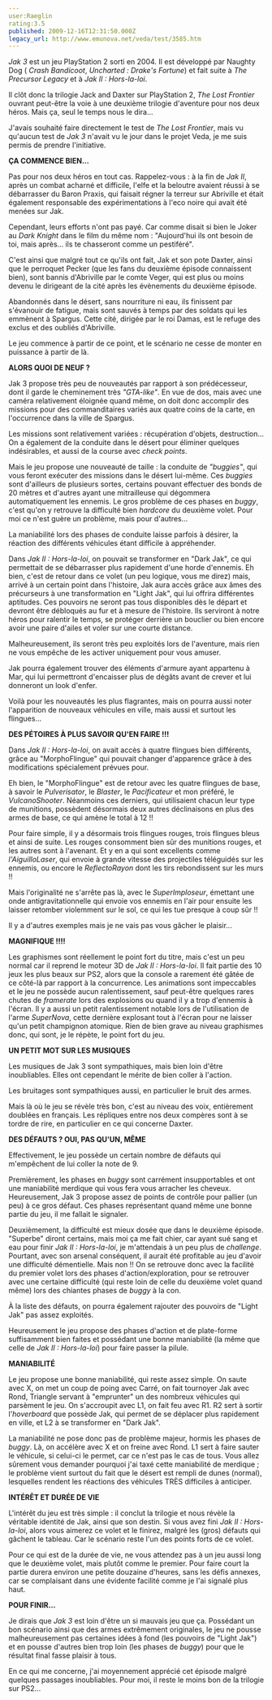 ```yaml
---
user:Raeglin
rating:3.5
published: 2009-12-16T12:31:50.000Z
legacy_url: http://www.emunova.net/veda/test/3585.htm
---
```

_Jak 3_ est un jeu PlayStation 2 sorti en 2004\. Il est développé par Naughty Dog ( _Crash Bandicoot_, _Uncharted : Drake's Fortune_) et fait suite à _The Precursor Legacy_ et à _Jak II : Hors-la-loi_.  

Il clôt donc la trilogie Jack and Daxter sur PlayStation 2, _The Lost Frontier_ ouvrant peut-être la voie à une deuxième trilogie d'aventure pour nos deux héros. Mais ça, seul le temps nous le dira...  

J'avais souhaité faire directement le test de _The Lost Frontier_, mais vu qu'aucun test de _Jak 3_ n'avait vu le jour dans le projet Veda, je me suis permis de prendre l'initiative.  

  

**ÇA COMMENCE BIEN...**  

  

Pas pour nos deux héros en tout cas. Rappelez-vous : à la fin de _Jak II_, après un combat acharné et difficile, l'elfe et la beloutre avaient réussi à se débarrasser du Baron Praxis, qui faisait régner la terreur sur Abriville et était également responsable des expérimentations à l'eco noire qui avait été menées sur Jak.  

Cependant, leurs efforts n'ont pas payé. Car comme disait si bien le Joker au _Dark Knight_ dans le film du même nom : "Aujourd'hui ils ont besoin de toi, mais après... ils te chasseront comme un pestiféré".  

C'est ainsi que malgré tout ce qu'ils ont fait, Jak et son pote Daxter, ainsi que le perroquet Pecker (que les fans du deuxième épisode connaissent bien), sont bannis d'Abriville par le comte Veger, qui est plus ou moins devenu le dirigeant de la cité après les évènements du deuxième épisode.  

Abandonnés dans le désert, sans nourriture ni eau, ils finissent par s'évanouir de fatigue, mais sont sauvés à temps par des soldats qui les emmènent à Spargus. Cette cité, dirigée par le roi Damas, est le refuge des exclus et des oubliés d'Abriville.  

Le jeu commence à partir de ce point, et le scénario ne cesse de monter en puissance à partir de là.  

  

**ALORS QUOI DE NEUF ?**  

  

Jak 3 propose très peu de nouveautés par rapport à son prédécesseur, dont il garde le cheminement très _"GTA-like"_. En vue de dos, mais avec une caméra relativement éloignée quand même, on doit donc accomplir des missions pour des commanditaires variés aux quatre coins de la carte, en l'occurrence dans la ville de Spargus.  

Les missions sont relativement variées : récupération d'objets, destruction... On a également de la conduite dans le désert pour éliminer quelques indésirables, et aussi de la course avec _check points_.  

Mais le jeu propose une nouveauté de taille : la conduite de _"buggies"_, qui vous feront exécuter des missions dans le désert lui-même. Ces _buggies_ sont d'ailleurs de plusieurs sortes, certains pouvant effectuer des bonds de 20 mètres et d'autres ayant une mitrailleuse qui dégommera automatiquement les ennemis. Le gros problème de ces phases en _buggy_, c'est qu'on y retrouve la difficulté bien _hardcore_ du deuxième volet. Pour moi ce n'est guère un problème, mais pour d'autres...  

La maniabilité lors des phases de conduite laisse parfois à désirer, la réaction des différents véhicules étant difficile à appréhender.  

Dans _Jak II : Hors-la-loi_, on pouvait se transformer en "Dark Jak", ce qui permettait de se débarrasser plus rapidement d'une horde d'ennemis. Eh bien, c'est de retour dans ce volet (un peu logique, vous me direz) mais, arrivé à un certain point dans l'histoire, Jak aura accès grâce aux âmes des précurseurs à une transformation en "Light Jak", qui lui offrira différentes aptitudes. Ces pouvoirs ne seront pas tous disponibles dès le départ et devront être débloqués au fur et à mesure de l'histoire. Ils serviront à notre héros pour ralentir le temps, se protéger derrière un bouclier ou bien encore avoir une paire d'ailes et voler sur une courte distance.  

Malheureusement, ils seront très peu exploités lors de l'aventure, mais rien ne vous empêche de les activer uniquement pour vous amuser.  

Jak pourra également trouver des éléments d'armure ayant appartenu à Mar, qui lui permettront d'encaisser plus de dégâts avant de crever et lui donneront un look d'enfer.  

Voilà pour les nouveautés les plus flagrantes, mais on pourra aussi noter l'apparition de nouveaux véhicules en ville, mais aussi et surtout les flingues...  

  

**DES PÉTOIRES À PLUS SAVOIR QU'EN FAIRE !!!**  

  

Dans _Jak II : Hors-la-loi_, on avait accès à quatre flingues bien différents, grâce au "MorphoFlingue" qui pouvait changer d'apparence grâce à des modifications spécialement prévues pour.  

Eh bien, le "MorphoFlingue" est de retour avec les quatre flingues de base, à savoir le _Pulverisator_, le _Blaster_, le _Pacificateur_ et mon préféré, le _VulcanoShooter_. Néanmoins ces derniers, qui utilisaient chacun leur type de munitions, possèdent désormais deux autres déclinaisons en plus des armes de base, ce qui amène le total à 12 !!  

Pour faire simple, il y a désormais trois flingues rouges, trois flingues bleus et ainsi de suite. Les rouges consomment bien sûr des munitions rouges, et les autres sont à l'avenant. Et y en a qui sont excellents comme _l'AiguilloLaser_, qui envoie à grande vitesse des projectiles téléguidés sur les ennemis, ou encore le _ReflectoRayon_ dont les tirs rebondissent sur les murs !!  

Mais l'originalité ne s'arrête pas là, avec le _SuperImploseur_, émettant une onde antigravitationnelle qui envoie vos ennemis en l'air pour ensuite les laisser retomber violemment sur le sol, ce qui les tue presque à coup sûr !!  

Il y a d'autres exemples mais je ne vais pas vous gâcher le plaisir...  

  

**MAGNIFIQUE !!!!**  

  

Les graphismes sont réellement le point fort du titre, mais c'est un peu normal car il reprend le moteur 3D de _Jak II : Hors-la-loi_. Il fait partie des 10 jeux les plus beaux sur PS2, alors que la console a rarement été gâtée de ce côté-là par rapport à la concurrence. Les animations sont impeccables et le jeu ne possède aucun ralentissement, sauf peut-être quelques rares chutes de _framerate_ lors des explosions ou quand il y a trop d'ennemis à l'écran. Il y a aussi un petit ralentissement notable lors de l'utilisation de l'arme _SuperNova_, cette dernière explosant tout à l'écran pour ne laisser qu'un petit champignon atomique. Rien de bien grave au niveau graphismes donc, qui sont, je le répète, le point fort du jeu.  

  

**UN PETIT MOT SUR LES MUSIQUES**  

  

Les musiques de Jak 3 sont sympathiques, mais bien loin d'être inoubliables. Elles ont cependant le mérite de bien coller à l'action.  

Les bruitages sont sympathiques aussi, en particulier le bruit des armes.  

Mais là où le jeu se révèle très bon, c'est au niveau des voix, entièrement doublées en français. Les répliques entre nos deux compères sont à se tordre de rire, en particulier en ce qui concerne Daxter.  

  

**DES DÉFAUTS ? OUI, PAS QU'UN, MÊME**  

  

Effectivement, le jeu possède un certain nombre de défauts qui m'empêchent de lui coller la note de 9\.  

Premièrement, les phases en _buggy_ sont carrément insupportables et ont une maniabilité merdique qui vous fera vous arracher les cheveux. Heureusement, Jak 3 propose assez de points de contrôle pour pallier (un peu) à ce gros défaut. Ces phases représentant quand même une bonne partie du jeu, il me fallait le signaler.  

Deuxièmement, la difficulté est mieux dosée que dans le deuxième épisode. "Superbe" diront certains, mais moi ça me fait chier, car ayant sué sang et eau pour finir _Jak II : Hors-la-loi_, je m'attendais à un peu plus de _challenge_. Pourtant, avec son arsenal conséquent, il aurait été profitable au jeu d'avoir une difficulté démentielle. Mais non !! On se retrouve donc avec la facilité du premier volet lors des phases d'action/exploration, pour se retrouver avec une certaine difficulté (qui reste loin de celle du deuxième volet quand même) lors des chiantes phases de _buggy_ à la con.  

À la liste des défauts, on pourra également rajouter des pouvoirs de "Light Jak" pas assez exploités.  

Heureusement le jeu propose des phases d'action et de plate-forme suffisamment bien faites et possédant une bonne maniabilité (la même que celle de _Jak II : Hors-la-loi_) pour faire passer la pilule.  

  

**MANIABILITÉ**  

  

Le jeu propose une bonne maniabilité, qui reste assez simple. On saute avec X, on met un coup de poing avec Carré, on fait tournoyer Jak avec Rond, Triangle servant à "emprunter" un des nombreux véhicules qui parsèment le jeu. On s'accroupit avec L1, on fait feu avec R1\. R2 sert à sortir l'_hoverboard_ que possède Jak, qui permet de se déplacer plus rapidement en ville, et L2 à se transformer en "Dark Jak".  

La maniabilité ne pose donc pas de problème majeur, hormis les phases de _buggy_. Là, on accélère avec X et on freine avec Rond. L1 sert à faire sauter le véhicule, si celui-ci le permet, car ce n'est pas le cas de tous. Vous allez sûrement vous demander pourquoi j'ai taxé cette maniabilité de merdique ; le problème vient surtout du fait que le désert est rempli de dunes (normal), lesquelles rendent les réactions des véhicules TRÈS difficiles à anticiper.  

  

**INTÉRÊT ET DURÉE DE VIE**  

  

L'intérêt du jeu est très simple : il conclut la trilogie et nous révèle la véritable identité de Jak, ainsi que son destin. Si vous avez fini _Jak II : Hors-la-loi_, alors vous aimerez ce volet et le finirez, malgré les (gros) défauts qui gâchent le tableau. Car le scénario reste l'un des points forts de ce volet.  

Pour ce qui est de la durée de vie, ne vous attendez pas à un jeu aussi long que le deuxième volet, mais plutôt comme le premier. Pour faire court la partie durera environ une petite douzaine d'heures, sans les défis annexes, car se complaisant dans une évidente facilité comme je l'ai signalé plus haut.  

  

**POUR FINIR...**  

  

Je dirais que _Jak 3_ est loin d'être un si mauvais jeu que ça. Possédant un bon scénario ainsi que des armes extrêmement originales, le jeu ne pousse malheureusement pas certaines idées à fond (les pouvoirs de "Light Jak") et en pousse d'autres bien trop loin (les phases de _buggy_) pour que le résultat final fasse plaisir à tous.  

En ce qui me concerne, j'ai moyennement apprécié cet épisode malgré quelques passages inoubliables. Pour moi, il reste le moins bon de la trilogie sur PS2...